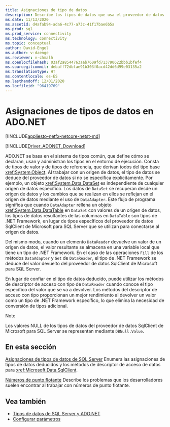 ```yaml
---
title: Asignaciones de tipo de datos
description: Describe los tipos de datos que usa el proveedor de datos SqlClient de Microsoft para SQL Server.
ms.date: 11/13/2020
ms.assetid: d4afab94-ada6-4c77-a73c-41f17bae6b5a
ms.prod: sql
ms.prod_service: connectivity
ms.technology: connectivity
ms.topic: conceptual
author: David-Engel
ms.author: v-daenge
ms.reviewer: v-chmalh
ms.openlocfilehash: 03af2a8544763aab7609fd713790622bbb1bfef4
ms.sourcegitcommit: debaff72dbfae91b303f0acd42dd6d99e03135a2
ms.translationtype: HT
ms.contentlocale: es-ES
ms.lasthandoff: 12/01/2020
ms.locfileid: "96419769"
---
```

# <a name="data-type-mappings-in-adonet"></a>Asignaciones de tipos de datos en ADO.NET

[!INCLUDE[appliesto-netfx-netcore-netst-md](../../includes/appliesto-netfx-netcore-netst-md.md)]

[!INCLUDE[Driver_ADONET_Download](../../includes/driver_adonet_download.md)]

ADO.NET se basa en el sistema de tipos común, que define cómo se declaran, usan y administran los tipos en el entorno de ejecución. Consta de tipos de valor y de tipos de referencia, que derivan todos del tipo base <xref:System.Object>. Al trabajar con un origen de datos, el tipo de datos se deduce del proveedor de datos si no se especifica explícitamente. Por ejemplo, un objeto <xref:System.Data.DataSet> es independiente de cualquier origen de datos específico. Los datos de `DataSet` se recuperan desde un origen de datos y los cambios que se realizan en ellos se reflejan en el origen de datos mediante el uso de `DataAdapter`. Este flujo de programa significa que cuando `DataAdapter` rellena un objeto <xref:System.Data.DataTable> en `DataSet` con valores de un origen de datos, los tipos de datos resultantes de las columnas en `DataTable` son tipos de .NET Framework, en lugar de tipos específicos del proveedor de datos SqlClient de Microsoft para SQL Server que se utilizan para conectarse al origen de datos.

Del mismo modo, cuando un elemento `DataReader` devuelve un valor de un origen de datos, el valor resultante se almacena en una variable local que tiene un tipo de .NET Framework. En el caso de las operaciones `Fill` de los métodos `DataAdapter` y `Get` de `DataReader`, el tipo de .NET Framework se deduce del valor devuelto del proveedor de datos SqlClient de Microsoft para SQL Server.

En lugar de confiar en el tipo de datos deducido, puede utilizar los métodos de descriptor de acceso con tipo de `DataReader` cuando conoce el tipo específico del valor que se va a devolver. Los métodos del descriptor de acceso con tipo proporcionan un mejor rendimiento al devolver un valor como un tipo de .NET Framework específico, lo que elimina la necesidad de conversión de tipos adicional.

> [!NOTE]
> Los valores NULL de los tipos de datos del proveedor de datos SqlClient de Microsoft para SQL Server se representan mediante `DBNull.Value`.

## <a name="in-this-section"></a>En esta sección

[Asignaciones de tipos de datos de SQL Server](sql-server-data-type-mappings.md) Enumera las asignaciones de tipos de datos deducidos y los métodos de descriptor de acceso de datos para <xref:Microsoft.Data.SqlClient>.

[Números de punto flotante](floating-point-numbers.md) Describe los problemas que los desarrolladores suelen encontrar al trabajar con números de punto flotante.

## <a name="see-also"></a>Vea también

- [Tipos de datos de SQL Server y ADO.NET](./sql/sql-server-data-types.md)
- [Configurar parámetros](configure-parameters.md)
